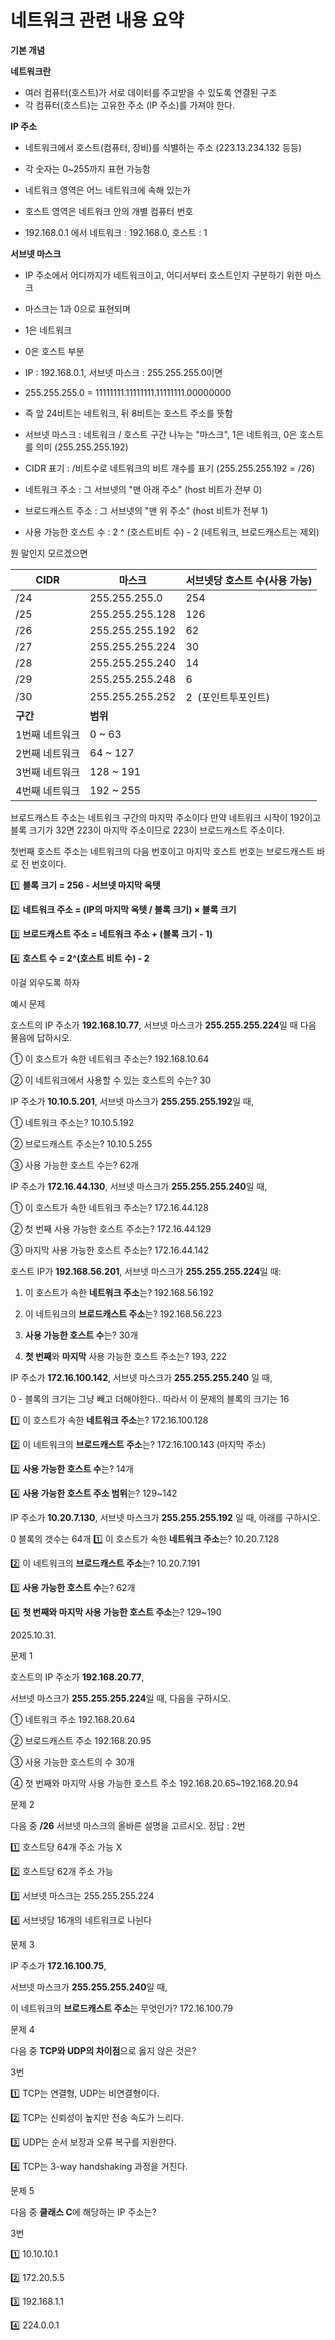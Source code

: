 
# 네트워크 관련 내용 요약

**기본 개념**

**네트워크란**

- 여러 컴퓨터(호스트)가 서로 데이터를 주고받을 수 있도록 연결된 구조
- 각 컴퓨터(호스트)는 고유한 주소 (IP 주소)를 가져야 한다.

**IP 주소**

- 네트워크에서 호스트(컴퓨터, 장비)를 식별하는 주소 (223.13.234.132 등등)
- 각 숫자는 0~255까지 표현 가능함

- 네트워크 영역은 어느 네트워크에 속해 있는가
- 호스트 영역은 네트워크 안의 개별 컴퓨터 번호

- 192.168.0.1 에서 네트워크 : 192.168.0, 호스트 : 1

**서브넷 마스크**

- IP 주소에서 어디까지가 네트워크이고, 어디서부터 호스트인지 구분하기 위한 마스크
- 마스크는 1과 0으로 표현되며
- 1은 네트워크
- 0은 호스트 부분
- IP : 192.168.0.1, 서브넷 마스크 : 255.255.255.0이면
- 255.255.255.0 = 11111111.11111111.11111111.00000000
- 즉 앞 24비트는 네트워크, 뒤 8비트는 호스트 주소를 뜻함


- 서브넷 마스크 : 네트워크 / 호스트 구간 나누는 "마스크", 1은 네트워크, 0은 호스트를 의미 (255.255.255.192)
- CIDR 표기 : /비트수로 네트워크의 비트 개수를 표기 (255.255.255.192 = /26)
- 네트워크 주소 : 그 서브넷의 "맨 아래 주소" (host 비트가 전부 0)
- 브로드캐스트 주소 : 그 서브넷의 "맨 위 주소" (host 비트가 전부 1)
- 사용 가능한 호스트 수 : 2 ^ (호스트비트 수) - 2 (네트워크, 브로드캐스트는 제외)

뭔 말인지 모르겠으면 

| **CIDR** | **마스크**         | **서브넷당 호스트 수(사용 가능)** |
| -------- | --------------- | --------------------- |
| /24      | 255.255.255.0   | 254                   |
| /25      | 255.255.255.128 | 126                   |
| /26      | 255.255.255.192 | 62                    |
| /27      | 255.255.255.224 | 30                    |
| /28      | 255.255.255.240 | 14                    |
| /29      | 255.255.255.248 | 6                     |
| /30      | 255.255.255.252 | 2  (포인트투포인트)          |
| **구간**   | **범위**          |                       |
| 1번째 네트워크 | 0 ~ 63          |                       |
| 2번째 네트워크 | 64 ~ 127        |                       |
| 3번째 네트워크 | 128 ~ 191       |                       |
| 4번째 네트워크 | 192 ~ 255       |                       |
브로드캐스트 주소는 네트워크 구간의 마지막 주소이다
만약 네트워크 시작이 192이고 블록 크기가 32면 223이 마지막 주소이므로 223이 브로드캐스트 주소이다.

첫번째 호스트 주소는 네트워크의 다음 번호이고 마지막 호스트 번호는 브로드캐스트 바로 전 번호이다.

1️⃣ **블록 크기 = 256 - 서브넷 마지막 옥텟**

2️⃣ **네트워크 주소 = (IP의 마지막 옥텟 / 블록 크기) × 블록 크기**

3️⃣ **브로드캐스트 주소 = 네트워크 주소 + (블록 크기 - 1)**

4️⃣ **호스트 수 = 2^(호스트 비트 수) - 2**

이걸 외우도록 하자

예시 문제

호스트의 IP 주소가 **192.168.10.77**,
서브넷 마스크가 **255.255.255.224**일 때 다음 물음에 답하시오.

① 이 호스트가 속한 네트워크 주소는? 192.168.10.64

② 이 네트워크에서 사용할 수 있는 호스트의 수는? 30


IP 주소가 **10.10.5.201**,
서브넷 마스크가 **255.255.255.192**일 때,

① 네트워크 주소는? 10.10.5.192

② 브로드캐스트 주소는? 10.10.5.255

③ 사용 가능한 호스트 수는? 62개



IP 주소가 **172.16.44.130**,
서브넷 마스크가 **255.255.255.240**일 때,

① 이 호스트가 속한 네트워크 주소는? 172.16.44.128

② 첫 번째 사용 가능한 호스트 주소는? 172.16.44.129

③ 마지막 사용 가능한 호스트 주소는? 172.16.44.142



호스트 IP가 **192.168.56.201**, 서브넷 마스크가 **255.255.255.224**일 때:

1. 이 호스트가 속한 **네트워크 주소**는? 192.168.56.192
    
2. 이 네트워크의 **브로드캐스트 주소**는? 192.168.56.223
    
3. **사용 가능한 호스트 수**는? 30개
    
4. **첫 번째**와 **마지막** 사용 가능한 호스트 주소는? 193, 222


IP 주소가 **172.16.100.142**,
서브넷 마스크가 **255.255.255.240** 일 때,

  
0 - 블록의 크기는 그냥 빼고 더해야한다.. 따라서 이 문제의 블록의 크기는 16

1️⃣ 이 호스트가 속한 **네트워크 주소**는? 172.16.100.128

2️⃣ 이 네트워크의 **브로드캐스트 주소**는? 172.16.100.143 (마지막 주소)

3️⃣ **사용 가능한 호스트 수**는? 14개

4️⃣ **사용 가능한 호스트 주소 범위**는? 129~142



IP 주소가 **10.20.7.130**,
서브넷 마스크가 **255.255.255.192** 일 때, 아래를 구하시오.

  
0 블록의 갯수는 64개
1️⃣ 이 호스트가 속한 **네트워크 주소**는? 10.20.7.128

2️⃣ 이 네트워크의 **브로드캐스트 주소**는? 10.20.7.191

3️⃣ **사용 가능한 호스트 수**는? 62개

4️⃣ **첫 번째와 마지막 사용 가능한 호스트 주소**는? 129~190


2025.10.31.

문제 1

호스트의 IP 주소가 **192.168.20.77**,

서브넷 마스크가 **255.255.255.224**일 때, 다음을 구하시오.


① 네트워크 주소 192.168.20.64

② 브로드캐스트 주소 192.168.20.95

③ 사용 가능한 호스트의 수 30개

④ 첫 번째와 마지막 사용 가능한 호스트 주소 192.168.20.65~192.168.20.94

문제 2

다음 중 **/26** 서브넷 마스크의 올바른 설명을 고르시오.
정답 :  2번

1️⃣ 호스트당 64개 주소 가능 X

2️⃣ 호스트당 62개 주소 가능

3️⃣ 서브넷 마스크는 255.255.255.224

4️⃣ 서브넷당 16개의 네트워크로 나뉜다

문제 3

IP 주소가 **172.16.100.75**,

서브넷 마스크가 **255.255.255.240**일 때,

이 네트워크의 **브로드캐스트 주소**는 무엇인가?
172.16.100.79

문제 4

다음 중 **TCP와 UDP의 차이점**으로 옳지 않은 것은?

3번

1️⃣ TCP는 연결형, UDP는 비연결형이다.

2️⃣ TCP는 신뢰성이 높지만 전송 속도가 느리다.

3️⃣ UDP는 순서 보장과 오류 복구를 지원한다.

4️⃣ TCP는 3-way handshaking 과정을 거친다.

문제 5

다음 중 **클래스 C**에 해당하는 IP 주소는?

3번 

1️⃣ 10.10.10.1

2️⃣ 172.20.5.5

3️⃣ 192.168.1.1

4️⃣ 224.0.0.1